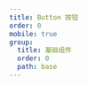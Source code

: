 ```yaml
---
title: Button 按钮
order: 0
mobile: true
group:
  title: 基础组件
  order: 0
  path: base
---
```


<code src="./demos/index.tsx"></code> <API src="./index.tsx"></API>
